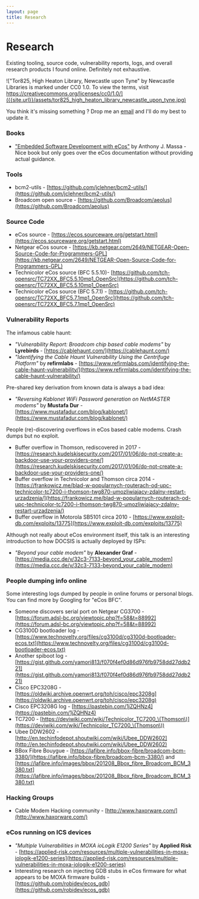 ```yaml
---
layout: page
title: Research
---
```


# Research

Existing tooling, source code, vulnerability reports, logs, and overall research products I found online. Definitely not exhaustive.

!["Tor825, High Heaton Library, Newcastle upon Tyne" by Newcastle Libraries is marked under CC0 1.0. To view the terms, visit https://creativecommons.org/licenses/cc0/1.0/]({{site.url}}/assets/tor825_high_heaton_library_newcastle_upon_tyne.jpg)

You think it's missing something ? Drop me an [email]({{site.url}}/about) and I'll do my best to update it.

### Books

- ["Embedded Software Development with eCos"](https://www.amazon.com/Embedded-Software-Development-Anthony-2002-12-05/dp/B01FKUUW2A) by Anthony J. Massa - Nice book but only goes over the eCos documentation without providing actual guidance.

### Tools

- bcm2-utils - [https://github.com/jclehner/bcm2-utils/](https://github.com/jclehner/bcm2-utils/)
- Broadcom open source - [https://github.com/Broadcom/aeolus](https://github.com/Broadcom/aeolus)

### Source Code

- eCos source - [https://ecos.sourceware.org/getstart.html](https://ecos.sourceware.org/getstart.html)
- Netgear eCos source - [https://kb.netgear.com/2649/NETGEAR-Open-Source-Code-for-Programmers-GPL](https://kb.netgear.com/2649/NETGEAR-Open-Source-Code-for-Programmers-GPL)
- Technicolor eCos source (BFC 5.5.10)- [https://github.com/tch-opensrc/TC72XX_BFC5.5.10mp1_OpenSrc](https://github.com/tch-opensrc/TC72XX_BFC5.5.10mp1_OpenSrc) 
- Technicolor eCos source (BFC 5.7.1) - [https://github.com/tch-opensrc/TC72XX_BFC5.7.1mp1_OpenSrc](https://github.com/tch-opensrc/TC72XX_BFC5.7.1mp1_OpenSrc)

### Vulnerability Reports

The infamous cable haunt:

- _"Vulnerability Report: Broadcom chip based cable modems"_ by **Lyrebirds** - [https://cablehaunt.com/](https://cablehaunt.com/)
- _"Identifying the Cable Haunt Vulnerability Using the Centrifuge Platform"_ by **refirmlabs** - [https://www.refirmlabs.com/identifying-the-cable-haunt-vulnerability/](https://www.refirmlabs.com/identifying-the-cable-haunt-vulnerability/)

Pre-shared key derivation from known data is always a bad idea:

- _"Reversing Kablonet WiFi Password generation on NetMASTER modems"_  by **Mustafa Dur** - [https://www.mustafadur.com/blog/kablonet/](https://www.mustafadur.com/blog/kablonet/)

People (re)-discovering overflows in eCos based cable modems. Crash dumps but no exploit.

- Buffer overflow in Thomson, rediscovered in 2017 - [https://research.kudelskisecurity.com/2017/01/06/do-not-create-a-backdoor-use-your-providers-one/](https://research.kudelskisecurity.com/2017/01/06/do-not-create-a-backdoor-use-your-providers-one/)
- Buffer overflow in Technicolor and Thomson circa 2014 - [https://frankowicz.me/blad-w-popularnych-routerach-od-upc-technicolor-tc7200-i-thomson-twg870-umozliwiajacy-zdalny-restart-urzadzenia/](https://frankowicz.me/blad-w-popularnych-routerach-od-upc-technicolor-tc7200-i-thomson-twg870-umozliwiajacy-zdalny-restart-urzadzenia/)
- Buffer overflow in Motorola SB5101 circa 2010 - [https://www.exploit-db.com/exploits/13775](https://www.exploit-db.com/exploits/13775)

Although not really about eCos environment itself, this talk is an interesting introduction to how DOCSIS is actually deployed by ISPs:

- _"Beyond your cable modem"_ by **Alexander Graf** - [https://media.ccc.de/v/32c3-7133-beyond_your_cable_modem](https://media.ccc.de/v/32c3-7133-beyond_your_cable_modem)

### People dumping info online

Some interesting logs dumped by people in online forums or personal blogs. You can find more by Googling for "eCos BFC".

- Someone discovers serial port on Netgear CG3700 - [https://forum.adsl-bc.org/viewtopic.php?f=58&t=88992](https://forum.adsl-bc.org/viewtopic.php?f=58&t=88992)
- CG3100D bootloader log - [https://www.technovelty.org/files/cg3100d/cg3100d-bootloader-ecos.txt](https://www.technovelty.org/files/cg3100d/cg3100d-bootloader-ecos.txt)
- Another spiboot log - [https://gist.github.com/yamori813/f070f4ef0d86d976fb9758dd27ddb221](https://gist.github.com/yamori813/f070f4ef0d86d976fb9758dd27ddb221)
- Cisco EPC3208G - [https://oldwiki.archive.openwrt.org/toh/cisco/epc3208g](https://oldwiki.archive.openwrt.org/toh/cisco/epc3208g)
- Cisco EPC3208G log - [https://pastebin.com/1jZQHNz4](https://pastebin.com/1jZQHNz4)
- TC7200 - [https://deviwiki.com/wiki/Technicolor_TC7200_\(Thomson\)](https://deviwiki.com/wiki/Technicolor_TC7200_\(Thomson\))
- Ubee DDW2602 - [http://en.techinfodepot.shoutwiki.com/wiki/Ubee_DDW2602](http://en.techinfodepot.shoutwiki.com/wiki/Ubee_DDW2602)
- BBox Fibre Bouygue - [https://lafibre.info/bbox-fibre/broadcom-bcm-3380/](https://lafibre.info/bbox-fibre/broadcom-bcm-3380/) and [https://lafibre.info/images/bbox/201208_Bbox_fibre_Broadcom_BCM_3380.txt](https://lafibre.info/images/bbox/201208_Bbox_fibre_Broadcom_BCM_3380.txt)

### Hacking Groups

- Cable Modem Hacking community - [http://www.haxorware.com/](http://www.haxorware.com/)

### eCos running on ICS devices

- _"Multiple Vulnerabilities in MOXA ioLogik E1200 Series"_ by **Applied Risk** - [https://applied-risk.com/resources/multiple-vulnerabilities-in-moxa-iologik-e1200-series](https://applied-risk.com/resources/multiple-vulnerabilities-in-moxa-iologik-e1200-series)
- Interesting research on injecting GDB stubs in eCos firmware for what appears to be MOXA firmware builds - [https://github.com/robidev/ecos_gdb](https://github.com/robidev/ecos_gdb)
